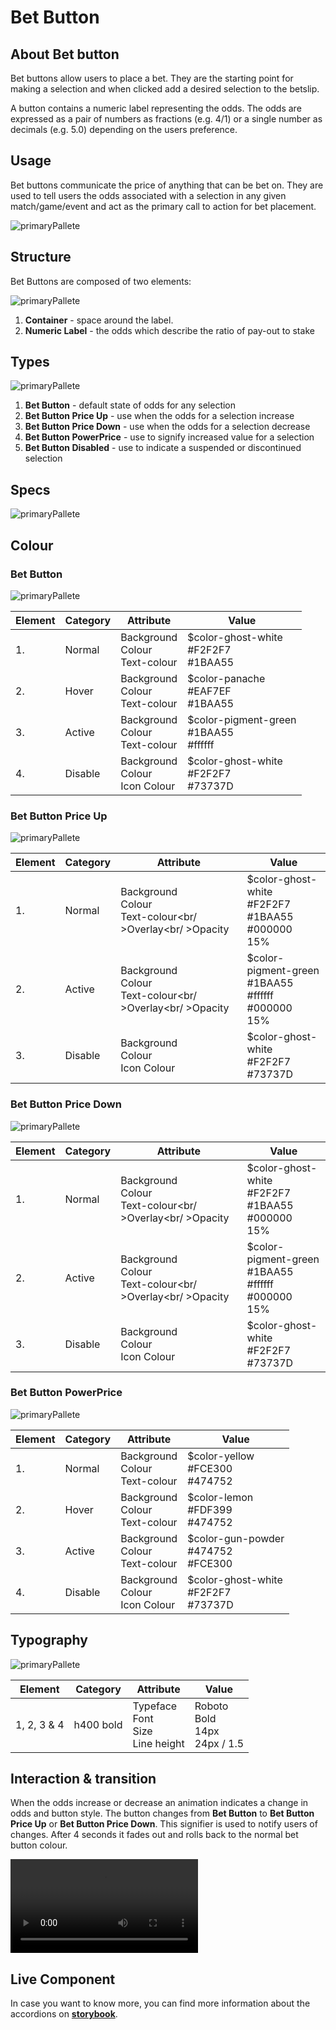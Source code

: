 # Bet Button



## About Bet button

Bet buttons allow users to place a bet. They are the starting point for making a selection and when clicked add a desired selection to the betslip.

A button contains a numeric label representing the odds. The odds are expressed as a pair of numbers as fractions (e.g. 4/1) or a single number as decimals (e.g. 5.0) depending on the users preference.  



## Usage 

Bet buttons communicate the price of anything that can be bet on. They are used to tell users the odds associated with a selection in any given match/game/event and act as the primary call to action for bet placement.

![primaryPallete](media/bet-button-usage.png)



## Structure

Bet Buttons are composed of two elements:

![primaryPallete](media/bet-button-struture.png)

1. **Container** - space around the label.   
2. **Numeric Label** - the odds which describe the ratio of pay-out to stake



## Types



![primaryPallete](media/bet-button-variations.png)

1. **Bet Button** - default state of odds for any selection
2. **Bet Button Price Up** - use when the odds for a selection increase
3. **Bet Button Price Down** - use when the odds for a selection decrease
4. **Bet Button PowerPrice** - use to signify increased value for a selection
5. **Bet Button Disabled** - use to indicate a suspended or discontinued selection



## Specs

![primaryPallete](media/bet-button-specs.png)



## Colour

### Bet Button

![primaryPallete](media/bet-button.png)

| Element | Category | Attribute                               | Value                                          |
| ------- | -------- | --------------------------------------- | ---------------------------------------------- |
| 1.      | Normal   | Background<br />Colour<br />Text-colour | $color-ghost-white<br />#F2F2F7<br />#1BAA55   |
| 2.      | Hover    | Background<br />Colour<br />Text-colour | $color-panache<br />#EAF7EF<br />#1BAA55       |
| 3.      | Active   | Background<br />Colour<br />Text-colour | $color-pigment-green<br />#1BAA55<br />#ffffff |
| 4.      | Disable  | Background<br />Colour<br />Icon Colour | $color-ghost-white<br />#F2F2F7<br />#73737D   |



### Bet Button Price Up

![primaryPallete](media/bet-button-odds-up.png)

| Element | Category | Attribute                                                    | Value                                                        |
| ------- | -------- | ------------------------------------------------------------ | ------------------------------------------------------------ |
| 1.      | Normal   | Background<br />Colour<br />Text-colour<br/ >Overlay<br/ >Opacity | $color-ghost-white<br />#F2F2F7<br />#1BAA55<br />#000000<br />15% |
| 2.      | Active   | Background<br />Colour<br />Text-colour<br/ >Overlay<br/ >Opacity | $color-pigment-green<br />#1BAA55<br />#ffffff<br />#000000<br />15% |
| 3.      | Disable  | Background<br />Colour<br />Icon Colour                      | $color-ghost-white<br />#F2F2F7<br />#73737D                 |



### Bet Button Price Down

![primaryPallete](media/bet-button-odds-down.png)

| Element | Category | Attribute                                                    | Value                                                        |
| ------- | -------- | ------------------------------------------------------------ | ------------------------------------------------------------ |
| 1.      | Normal   | Background<br />Colour<br />Text-colour<br/ >Overlay<br/ >Opacity | $color-ghost-white<br />#F2F2F7<br />#1BAA55<br />#000000<br />15% |
| 2.      | Active   | Background<br />Colour<br />Text-colour<br/ >Overlay<br/ >Opacity | $color-pigment-green<br />#1BAA55<br />#ffffff<br />#000000<br />15% |
| 3.      | Disable  | Background<br />Colour<br />Icon Colour                      | $color-ghost-white<br />#F2F2F7<br />#73737D                 |



### Bet Button PowerPrice

![primaryPallete](media/bet-button-power-price.png)

| Element | Category | Attribute                               | Value                                        |
| ------- | -------- | --------------------------------------- | -------------------------------------------- |
| 1.      | Normal   | Background<br />Colour<br />Text-colour | $color-yellow<br />#FCE300<br />#474752      |
| 2.      | Hover    | Background<br />Colour<br />Text-colour | $color-lemon<br />#FDF399<br />#474752       |
| 3.      | Active   | Background<br />Colour<br />Text-colour | $color-gun-powder<br />#474752<br />#FCE300  |
| 4.      | Disable  | Background<br />Colour<br />Icon Colour | $color-ghost-white<br />#F2F2F7<br />#73737D |



## Typography

![primaryPallete](media/bet-button-typography.png)

| Element     | Category  | Attribute                                     | Value                                       |
| ----------- | --------- | --------------------------------------------- | ------------------------------------------- |
| 1, 2, 3 & 4 | h400 bold | Typeface<br />Font<br />Size<br />Line height | Roboto <br />Bold<br />14px<br />24px / 1.5 |



## Interaction & transition

When the odds increase or decrease an animation indicates a change in odds and button style. The button changes from **Bet Button** to **Bet Button Price Up** or **Bet Button Price Down**. This signifier is used to notify users of changes. After 4 seconds it fades out and rolls back to the normal bet button colour.

![primaryPallete](media/normal.mp4)

## Live Component 

In case you want to know more, you can find more information about the accordions on **[storybook](http://abacus.sct.dev.betfair/docs/#/)**.	
